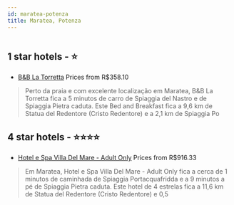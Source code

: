 ```yaml
---
id: maratea-potenza
title: Maratea, Potenza
---
```


<center><img src="https://i.travelapi.com/hotels/23000000/22980000/22970600/22970594/c2dc0f93_z.jpg" alt="" /></center>


##  1 star hotels - ⭐️

-    [B&B La Torretta](https://www.hurb.com/br/aud/https://www.hurb.com/br/hotels/maratea/b-b-la-torretta-HT-AJAT?cmp=18055) Prices from R$358.10
   > Perto da praia e com excelente localização em Maratea, B&B La Torretta fica a 5 minutos de carro de Spiaggia del Nastro e de Spiaggia Pietra caduta.  Este Bed and Breakfast fica a 9,6 km de Statua del Redentore (Cristo Redentore) e a 2,1 km de Spiaggia Po

##  4 star hotels - ⭐️⭐️⭐️⭐️

-    [Hotel e Spa Villa Del Mare - Adult Only](https://www.hurb.com/br/aud/https://www.hurb.com/br/hotels/maratea/hotel-e-spa-villa-del-mare-adult-only-HT-H5WT?cmp=18055) Prices from R$916.33
   > Em Maratea, Hotel e Spa Villa Del Mare - Adult Only  fica a cerca de 1 minutos de caminhada de Spiaggia Portacquafridda e a 9 minutos a pé de Spiaggia Pietra caduta.  Este hotel de 4 estrelas fica a 11,6 km de Statua del Redentore (Cristo Redentore) e 0,5
